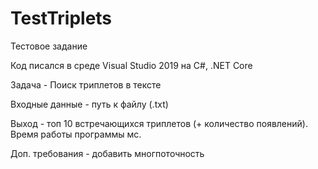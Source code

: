 # TestTriplets
Тестовое задание

Код писался в среде Visual Studio 2019 на C#, .NET Core

Задача - Поиск триплетов в тексте

Входные данные - путь к файлу (.txt)

Выход - топ 10 встречающихся триплетов (+ количество появлений). Время работы программы  мс.

Доп. требования - добавить многпоточность
